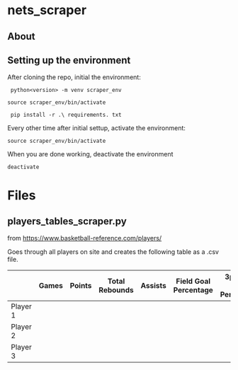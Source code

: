 # nets_scraper

## About

## Setting up the environment
After cloning the repo, initial the environment:

``` python<version> -m venv scraper_env```

```source scraper_env/bin/activate ```

``` pip install -r .\ requirements. txt```

Every other time after initial settup, activate the environment:

```source scraper_env/bin/activate ```

When you are done working, deactivate the environment

```deactivate```

# Files
## players_tables_scraper.py
from https://www.basketball-reference.com/players/

Goes through all players on site and creates the following table as a .csv file.

|   |Games|Points|Total Rebounds|Assists|Field Goal Percentage| 3pt Field Goal Percentage|Effective Field Goal Percentage|
|----|----|----|----|----|----| ----| ----|
|Player 1|    |    |    |    |    |     |     |
|Player 2|    |    |    |    |    |     |     |
|Player 3|    |    |    |    |    |     |     |

